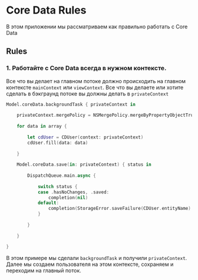 # Core Data Rules

В этом приложении мы рассматриваем как правильно работать с Core Data

## Rules

### 1. Работайте с Core Data всегда в нужном контексте. 
Все что вы делает на главном потоке должно происходить на главном контексте `mainContext` или `viewContext`. Все что вы делаете или хотите сделать в бэкграунд потоке вы должны делать в `privateContext`

```swift
Model.coreData.backgroundTask { privateContext in
            
    privateContext.mergePolicy = NSMergePolicy.mergeByPropertyObjectTrump
    
    for data in array {
        
        let cdUser = CDUser(context: privateContext)
        cdUser.fill(data: data)
        
    }
    
    Model.coreData.save(in: privateContext) { status in
        
        DispatchQueue.main.async {
            
            switch status {
            case .hasNoChanges, .saved:
                completion(nil)
            default:
                completion(StorageError.saveFailure(CDUser.entityName).NSError)
            }
            
        }
        
    }
            
}
```
В этом примере мы сделали `backgroundTask` и получили `privateContext`. Далее мы создаем пользователя на этом контексте, сохраняем и переходим на главный поток. 
